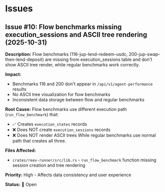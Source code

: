 # Issues

## Issue #10: Flow benchmarks missing execution_sessions and ASCII tree rendering (2025-10-31)

**Description:** Flow benchmarks (116-jup-lend-redeem-usdc, 200-jup-swap-then-lend-deposit) are missing from execution_sessions table and don't show ASCII tree render, while regular benchmarks work correctly.

**Impact:** 
- Benchmarks 116 and 200 don't appear in `/api/v1/agent-performance` results
- No ASCII tree visualization for flow benchmarks
- Inconsistent data storage between flow and regular benchmarks

**Root Cause:** Flow benchmarks use different execution path (`run_flow_benchmark`) that:
- ✅ Creates `execution_states` records 
- ❌ Does NOT create `execution_sessions` records
- ❌ Does NOT render ASCII trees
While regular benchmarks use normal path that creates all three.

**Files Affected:**
- `crates/reev-runner/src/lib.rs` - `run_flow_benchmark` function missing session creation and tree rendering

**Priority:** High - Affects data consistency and user experience

**Status:** 🔄 Open

